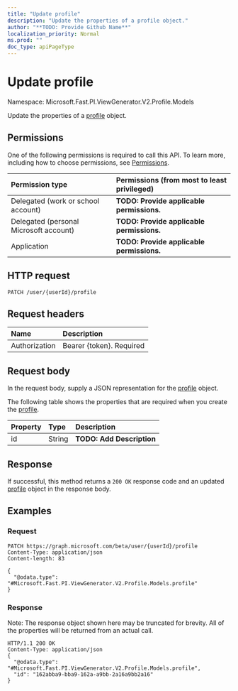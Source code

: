 ```yaml
---
title: "Update profile"
description: "Update the properties of a profile object."
author: "**TODO: Provide Github Name**"
localization_priority: Normal
ms.prod: ""
doc_type: apiPageType
---
```


# Update profile

Namespace: Microsoft.Fast.PI.ViewGenerator.V2.Profile.Models

Update the properties of a [profile](../resources/microsoft.fast.pi.viewgenerator.v2.profile.models-profile.md) object.

## Permissions
One of the following permissions is required to call this API. To learn more, including how to choose permissions, see [Permissions](/concepts/permissions-reference.md).

|Permission type|Permissions (from most to least privileged)|
|:---|:---|
|Delegated (work or school account)|**TODO: Provide applicable permissions.**|
|Delegated (personal Microsoft account)|**TODO: Provide applicable permissions.**|
|Application|**TODO: Provide applicable permissions.**|

## HTTP request
<!-- {
  "blockType": "ignored"
}
-->
``` http
PATCH /user/{userId}/profile
```

## Request headers
|Name|Description|
|:---|:---|
|Authorization|Bearer {token}. Required|

## Request body
In the request body, supply a JSON representation for the [profile](../resources/microsoft.fast.pi.viewgenerator.v2.profile.models-profile.md) object.

The following table shows the properties that are required when you create the [profile](../resources/microsoft.fast.pi.viewgenerator.v2.profile.models-profile.md).

|Property|Type|Description|
|:---|:---|:---|
|id|String|**TODO: Add Description**|



## Response
If successful, this method returns a `200 OK` response code and an updated [profile](../resources/microsoft.fast.pi.viewgenerator.v2.profile.models-profile.md) object in the response body.

## Examples

### Request
<!-- {
  "blockType": "request",
  "name": "update_profile"
}
-->
``` http
PATCH https://graph.microsoft.com/beta/user/{userId}/profile
Content-Type: application/json
Content-length: 83

{
  "@odata.type": "#Microsoft.Fast.PI.ViewGenerator.V2.Profile.Models.profile"
}
```

### Response
Note: The response object shown here may be truncated for brevity. All of the properties will be returned from an actual call.
<!-- {
  "blockType": "response",
  "truncated": true
}
-->
``` http
HTTP/1.1 200 OK
Content-Type: application/json
{
  "@odata.type": "#Microsoft.Fast.PI.ViewGenerator.V2.Profile.Models.profile",
  "id": "162abba9-bba9-162a-a9bb-2a16a9bb2a16"
}
```

